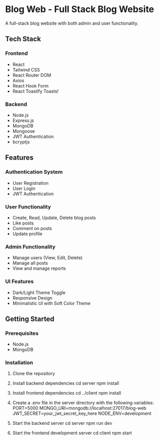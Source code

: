 # Blog Web - Full Stack Blog Website

A full-stack blog website with both admin and user functionality.

## Tech Stack

### Frontend
- React
- Tailwind CSS
- React Router DOM
- Axios
- React Hook Form
- React Toastify Toasts!

### Backend
- Node.js
- Express.js
- MongoDB
- Mongoose
- JWT Authentication
- bcryptjs

## Features

### Authentication System
- User Registration
- User Login
- JWT Authentication

### User Functionality
- Create, Read, Update, Delete blog posts
- Like posts
- Comment on posts
- Update profile

### Admin Functionality
- Manage users (View, Edit, Delete)
- Manage all posts
- View and manage reports

### UI Features
- Dark/Light Theme Toggle
- Responsive Design
- Minimalistic UI with Soft Color Theme

## Getting Started

### Prerequisites
- Node.js
- MongoDB

### Installation

1. Clone the repository

2. Install backend dependencies
cd server npm install


3. Install frontend dependencies
cd ../client npm install


4. Create a .env file in the server directory with the following variables:
PORT=5000 MONGO_URI=mongodb://localhost:27017/blog-web JWT_SECRET=your_jwt_secret_key_here NODE_ENV=development


5. Start the backend server
cd server npm run dev

6. Start the frontend development server
cd client npm start

